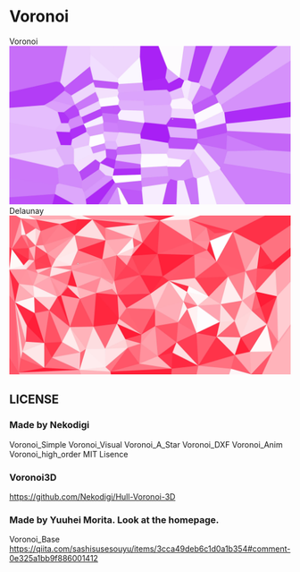# Voronoi
Voronoi<bc>
![](https://github.com/Nekodigi/Images/blob/master/2019/Voronoi.png)
Delaunay<br>
![](https://github.com/Nekodigi/Images/blob/master/2019/Delaunay.png)
## LICENSE
### Made by Nekodigi
Voronoi_Simple
Voronoi_Visual
Voronoi_A_Star 
Voronoi_DXF
Voronoi_Anim
Voronoi_high_order
MIT Lisence
### Voronoi3D
https://github.com/Nekodigi/Hull-Voronoi-3D
### Made by Yuuhei Morita. Look at the homepage.
Voronoi_Base
https://qiita.com/sashisusesouyu/items/3cca49deb6c1d0a1b354#comment-0e325a1bb9f886001412
